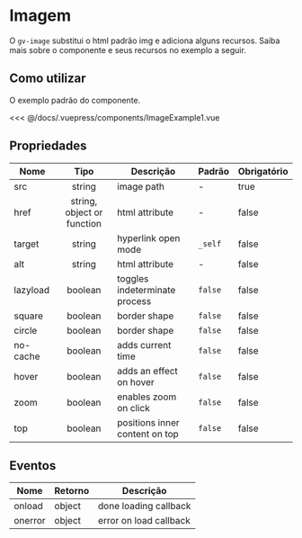 # Imagem

O `gv-image` substitui o html padrão img e adiciona alguns recursos. Saiba mais sobre o componente e seus recursos no exemplo a seguir.

## Como utilizar

O exemplo padrão do componente.

<image-example-1 />

<<< @/docs/.vuepress/components/ImageExample1.vue

## Propriedades

| Nome     |            Tipo            | Descrição                      | Padrão  | Obrigatório |
| -------- | :------------------------: | ------------------------------ | ------- | ----------- |
| src      |           string           | image path                     | -       | true        |
| href     | string, object or function | html attribute                 | -       | false       |
| target   |           string           | hyperlink open mode            | `_self` | false       |
| alt      |           string           | html attribute                 | -       | false       |
| lazyload |          boolean           | toggles indeterminate process  | `false` | false       |
| square   |          boolean           | border shape                   | `false` | false       |
| circle   |          boolean           | border shape                   | `false` | false       |
| no-cache |          boolean           | adds current time              | `false` | false       |
| hover    |          boolean           | adds an effect on hover        | `false` | false       |
| zoom     |          boolean           | enables zoom on click          | `false` | false       |
| top      |          boolean           | positions inner content on top | `false` | false       |

## Eventos

| Nome    | Retorno | Descrição              |
| ------- | ------- | ---------------------- |
| onload  | object  | done loading callback  |
| onerror | object  | error on load callback |
